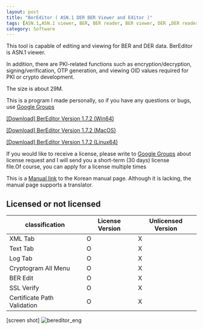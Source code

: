 ```yaml
---
layout: post
title: "BerEditor ( ASN.1 DER BER Viewer and Editor )"
tags: [ASN.1,ASN.1 viewer, BER, BER reader, BER viewer, DER ,DER reader]
category: Software
---
```

This tool is capable of editing  and viewing for BER and DER  data.
BerEditor is ASN.1 viewer.


In addition, there are PKI-related functions such as encryption/decryption, signing/verification, OTP generation, and viewing OID values required for PKI or crypto development.

The size is about 29M.

This is a program I made personally, so if you have any questions or bugs, use [Google Groups]( https://groups.google.com/g/bereditor, "Google Groups" )

[[Download] BerEditor Version 1.7.2 (Win64)]( https://jykim74.github.io/msi/BerEditor-enV172.msi "BerEditor" )

[[Download] BerEditor Version 1.7.2 (MacOS)]( https://jykim74.github.io/dmg/BerEditorV172.dmg "BerEditor" )

[[Download] BerEditor Version 1.7.2 (Linux64)]( https://jykim74.github.io/zip/BerEditorV172.zip "BerEditor" )

If you would like to receive a license, please write to [Google Groups]( https://groups.google.com/g/bereditor, "Google Groups" ) about license request and I will send you a short-term (30 days) license file.Of course, you can apply for a license multiple times

This is a [Manual link]( https://jykim74.tistory.com/category/Manual/BerEditor "BerEditor Manual")  to the Korean manual page.
Although it is lacking, the manual page supports a translator.

## Licensed or not licensed

|classification|License Version|Unlicensed Version|
|---|---|---|
|XML Tab| O | X |
|Text Tab | O | X |
| Log Tab | O | X |
| Cryptogram All Menu | O | X |
| BER Edit | O | X |
| SSL Verify | O | X |
| Certificate Path Validation | O | X |



[screen shot]
![bereditor_eng](https://user-images.githubusercontent.com/23622335/231694027-2c105393-a052-4008-a5d9-082437ce1744.png)
